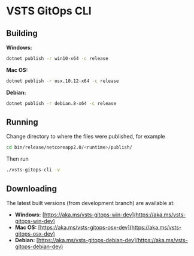 # VSTS GitOps CLI

## Building

**Windows:**

```sh
dotnet publish -r win10-x64 -c release
```

**Mac OS:**

```sh
dotnet publish -r osx.10.12-x64 -c release
```

**Debian:**

```sh
dotnet publish -r debian.8-x64 -c release
```

## Running

Change directory to where the files were published, for example

```sh
cd bin/release/netcoreapp2.0/<runtime>/publish/
```

Then run

```sh
./vsts-gitops-cli -v
```

## Downloading

The latest built versions (from development branch) are available at:

- **Windows:** [https://aka.ms/vsts-gitops-win-dev](https://aka.ms/vsts-gitops-win-dev)
- **Mac OS:** [https://aka.ms/vsts-gitops-osx-dev](https://aka.ms/vsts-gitops-osx-dev)
- **Debian:** [https://aka.ms/vsts-gitops-debian-dev](https://aka.ms/vsts-gitops-debian-dev)